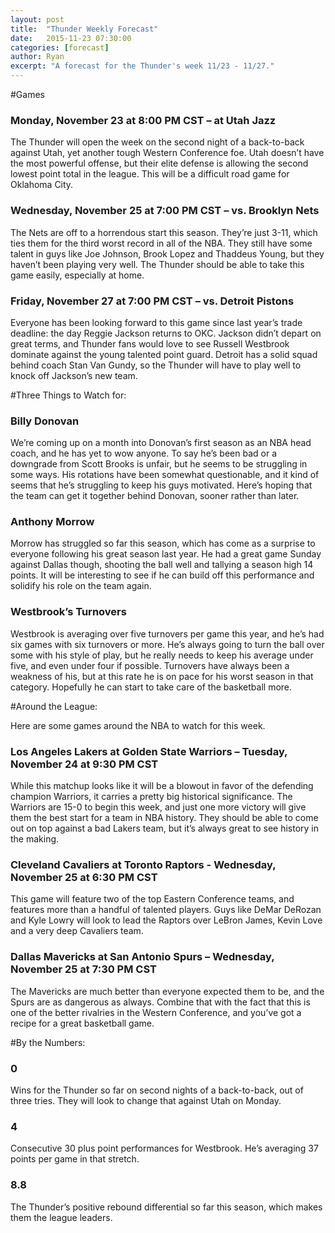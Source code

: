 ```yaml
---
layout: post
title:  "Thunder Weekly Forecast"
date:   2015-11-23 07:30:00
categories: [forecast]
author: Ryan
excerpt: "A forecast for the Thunder's week 11/23 - 11/27."
---
```


#Games

### Monday, November 23 at 8:00 PM CST – at Utah Jazz
 
The Thunder will open the week on the second night of a back-to-back against Utah, yet another tough Western Conference foe. Utah doesn’t have the most powerful offense, but their elite defense is allowing the second lowest point total in the league. This will be a difficult road game for Oklahoma City.

### Wednesday, November 25 at 7:00 PM CST – vs. Brooklyn Nets
 
The Nets are off to a horrendous start this season. They’re just 3-11, which ties them for the third worst record in all of the NBA. They still have some talent in guys like Joe Johnson, Brook Lopez and Thaddeus Young, but they haven’t been playing very well. The Thunder should be able to take this game easily, especially at home.

### Friday, November 27 at 7:00 PM CST – vs. Detroit Pistons
 
Everyone has been looking forward to this game since last year’s trade deadline: the day Reggie Jackson returns to OKC. Jackson didn’t depart on great terms, and Thunder fans would love to see Russell Westbrook dominate against the young talented point guard. Detroit has a solid squad behind coach Stan Van Gundy, so the Thunder will have to play well to knock off Jackson’s new team.

#Three Things to Watch for:

### Billy Donovan
 
We’re coming up on a month into Donovan’s first season as an NBA head coach, and he has yet to wow anyone. To say he’s been bad or a downgrade from Scott Brooks is unfair, but he seems to be struggling in some ways. His rotations have been somewhat questionable, and it kind of seems that he’s struggling to keep his guys motivated. Here’s hoping that the team can get it together behind Donovan, sooner rather than later.

### Anthony Morrow
 
Morrow has struggled so far this season, which has come as a surprise to everyone following his great season last year. He had a great game Sunday against Dallas though, shooting the ball well and tallying a season high 14 points. It will be interesting to see if he can build off this performance and solidify his role on the team again.

### Westbrook’s Turnovers
 
Westbrook is averaging over five turnovers per game this year, and he’s had six games with six turnovers or more. He’s always going to turn the ball over some with his style of play, but he really needs to keep his average under five, and even under four if possible. Turnovers have always been a weakness of his, but at this rate he is on pace for his worst season in that category. Hopefully he can start to take care of the basketball more.

#Around the League:

Here are some games around the NBA to watch for this week.

### Los Angeles Lakers at Golden State Warriors – Tuesday, November 24 at 9:30 PM CST
 
While this matchup looks like it will be a blowout in favor of the defending champion Warriors, it carries a pretty big historical significance. The Warriors are 15-0 to begin this week, and just one more victory will give them the best start for a team in NBA history. They should be able to come out on top against a bad Lakers team, but it’s always great to see history in the making.

### Cleveland Cavaliers at Toronto Raptors  - Wednesday, November 25 at 6:30 PM CST
 
This game will feature two of the top Eastern Conference teams, and features more than a handful of talented players. Guys like DeMar DeRozan and Kyle Lowry will look to lead the Raptors over LeBron James, Kevin Love and a very deep Cavaliers team.

### Dallas Mavericks at San Antonio Spurs – Wednesday, November 25 at 7:30 PM CST
 
The Mavericks are much better than everyone expected them to be, and the Spurs are as dangerous as always. Combine that with the fact that this is one of the better rivalries in the Western Conference, and you’ve got a recipe for a great basketball game.

#By the Numbers:

### 0

Wins for the Thunder so far on second nights of a back-to-back, out of three tries. They will look to change that against Utah on Monday.

### 4 

Consecutive 30 plus point performances for Westbrook. He’s averaging 37 points per game in that stretch.

### 8.8

The Thunder’s positive rebound differential so far this season, which makes them the league leaders.

